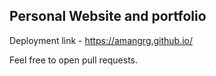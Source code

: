 ## Personal Website and portfolio

Deployment link - https://amangrg.github.io/

Feel free to open pull requests.

